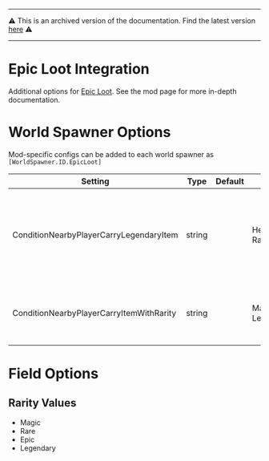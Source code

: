 ----

⚠️ This is an archived version of the documentation. Find the latest version [here](/configs/general/intro.html) ⚠️

----

# Epic Loot Integration

Additional options for [Epic Loot](https://valheim.thunderstore.io/package/RandyKnapp/EpicLoot/).
See the mod page for more in-depth documentation.

# World Spawner Options

Mod-specific configs can be added to each world spawner as `[WorldSpawner.ID.EpicLoot]`

| Setting | Type | Default | Example | Description |
| --- | --- | --- | --- | --- |
| ConditionNearbyPlayerCarryLegendaryItem | string | | HeimdallLegs, RagnarLegs | Checks if any nearby player has one of the listed epic loot legendary id's in inventory |
| ConditionNearbyPlayerCarryItemWithRarity | string | | Magic, Legendary | Checks if any nearby player has an item of the listed rarities |

# Field Options

## Rarity Values
- Magic
- Rare
- Epic
- Legendary